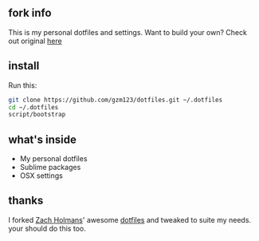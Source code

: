 ## fork info

This is my personal dotfiles and settings. Want to build your own? Check out original [here](http://github.com/holman)

## install

Run this:

```sh
git clone https://github.com/gzm123/dotfiles.git ~/.dotfiles
cd ~/.dotfiles
script/bootstrap
```

## what's inside

* My personal dotfiles
* Sublime packages
* OSX settings

## thanks

I forked [Zach Holmans](http://github.com/holman)' awesome [dotfiles](http://github.com/holman/dotfiles) and tweaked to suite my needs. your should do this too.
